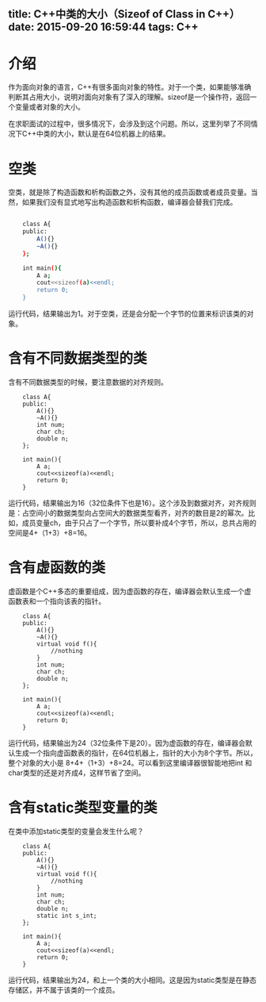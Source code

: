 title: C++中类的大小（Sizeof of Class in C++）
date: 2015-09-20 16:59:44
tags: C++
---

#  介绍
作为面向对象的语言，C++有很多面向对象的特性。对于一个类，如果能够准确判断其占用大小，说明对面向对象有了深入的理解。sizeof是一个操作符，返回一个变量或者对象的大小。

在求职面试的过程中，很多情况下，会涉及到这个问题。所以，这里列举了不同情况下C++中类的大小，默认是在64位机器上的结果。

<!--more-->

#  空类
空类，就是除了构造函数和析构函数之外，没有其他的成员函数或者成员变量。当然，如果我们没有显式地写出构造函数和析构函数，编译器会替我们完成。

``` bash

	class A{
	public:
		A(){}
		~A(){}
	}; 

	int main(){
		A a;
		cout<<sizeof(a)<<endl;
		return 0;
	}
```

运行代码，结果输出为1。对于空类，还是会分配一个字节的位置来标识该类的对象。

#  含有不同数据类型的类
含有不同数据类型的时候，要注意数据的对齐规则。

```
	class A{
	public:
		A(){}
		~A(){}
		int num;
		char ch;
		double n;
	}; 

	int main(){
		A a;
		cout<<sizeof(a)<<endl;
		return 0;
	}
```

运行代码，结果输出为16（32位条件下也是16）。这个涉及到数据对齐，对齐规则是：占空间小的数据类型向占空间大的数据类型看齐，对齐的数目是2的幂次。比如，成员变量ch，由于只占了一个字节，所以要补成4个字节，所以，总共占用的空间是4+（1+3）+8=16。

#  含有虚函数的类
虚函数是个C++多态的重要组成，因为虚函数的存在，编译器会默认生成一个虚函数表和一个指向该表的指针。
```
	class A{
	public:
		A(){}
		~A(){}
		virtual void f(){
			//nothing
		}
		int num;
		char ch;
		double n;
	}; 

	int main(){
		A a;
		cout<<sizeof(a)<<endl;
		return 0;
	}
```
运行代码，结果输出为24（32位条件下是20）。因为虚函数的存在，编译器会默认生成一个指向虚函数表的指针，在64位机器上，指针的大小为8个字节。所以，整个对象的大小是 8+4+（1+3）+8=24。可以看到这里编译器很智能地把int 和char类型的还是对齐成4，这样节省了空间。


#  含有static类型变量的类
在类中添加static类型的变量会发生什么呢？
```
	class A{
	public:
		A(){}
		~A(){}
		virtual void f(){
			//nothing
		}
		int num;
		char ch;
		double n;
		static int s_int;
	}; 

	int main(){
		A a;
		cout<<sizeof(a)<<endl;
		return 0;
	}
```
运行代码，结果输出为24，和上一个类的大小相同。这是因为static类型是在静态存储区，并不属于该类的一个成员。

